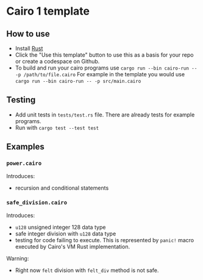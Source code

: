 # Cairo 1 template

## How to use

* Install [Rust](https://www.rust-lang.org/tools/install)
* Click the "Use this template" button to use this as a basis for your repo or create a codespace on Github.
* To build and run your cairo programs use `cargo run --bin cairo-run -- -p /path/to/file.cairo` For example in the template you would use `cargo run --bin cairo-run -- -p src/main.cairo`

## Testing

* Add unit tests in `tests/test.rs` file. There are already tests for example programs.
* Run with `cargo test --test test`

## Examples

### `power.cairo`

Introduces:
* recursion and conditional statements

### `safe_division.cairo`

Introduces:
* `u128` unsigned integer 128 data type
* safe integer division with `u128` data type
* testing for code failing to execute. This is represented by `panic!` macro executed by Cairo's VM Rust implementation.

Warning:
* Right now `felt` division with `felt_div` method is not safe.
